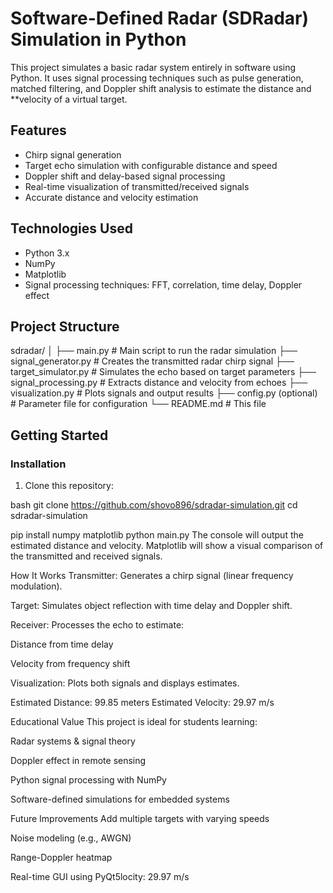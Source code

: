 #  Software-Defined Radar (SDRadar) Simulation in Python

This project simulates a basic radar system entirely in software using Python. It uses signal processing techniques such as pulse generation, matched filtering, and Doppler shift analysis to estimate the  distance and **velocity of a virtual target.



##  Features

-  Chirp signal generation
-  Target echo simulation with configurable distance and speed
-  Doppler shift and delay-based signal processing
- Real-time visualization of transmitted/received signals
-  Accurate distance and velocity estimation



## Technologies Used

- Python 3.x
- NumPy
- Matplotlib
- Signal processing techniques: FFT, correlation, time delay, Doppler effect



##  Project Structure
sdradar/
│
├── main.py        # Main script to run the radar simulation
├── signal_generator.py           # Creates the transmitted radar chirp signal
├── target_simulator.py             # Simulates the echo based on target parameters
├── signal_processing.py                   # Extracts distance and velocity from echoes
├── visualization.py                  # Plots signals and output results
├── config.py (optional)                             # Parameter file for configuration
└── README.md                                                           # This file



##  Getting Started

###  Installation

1. Clone this repository:

bash
git clone https://github.com/shovo896/sdradar-simulation.git
cd sdradar-simulation

pip install numpy matplotlib
python main.py
The console will output the estimated distance and velocity. Matplotlib will show a visual comparison of the transmitted and received signals.

 How It Works
Transmitter: Generates a chirp signal (linear frequency modulation).

Target: Simulates object reflection with time delay and Doppler shift.

Receiver: Processes the echo to estimate:

Distance from time delay

Velocity from frequency shift

Visualization: Plots both signals and displays estimates.

Estimated Distance: 99.85 meters
Estimated Velocity: 29.97 m/s


 Educational Value
This project is ideal for students learning:

Radar systems & signal theory

Doppler effect in remote sensing

Python signal processing with NumPy

Software-defined simulations for embedded systems

 Future Improvements
Add multiple targets with varying speeds

Noise modeling (e.g., AWGN)

Range-Doppler heatmap

Real-time GUI using PyQt5locity: 29.97 m/s


